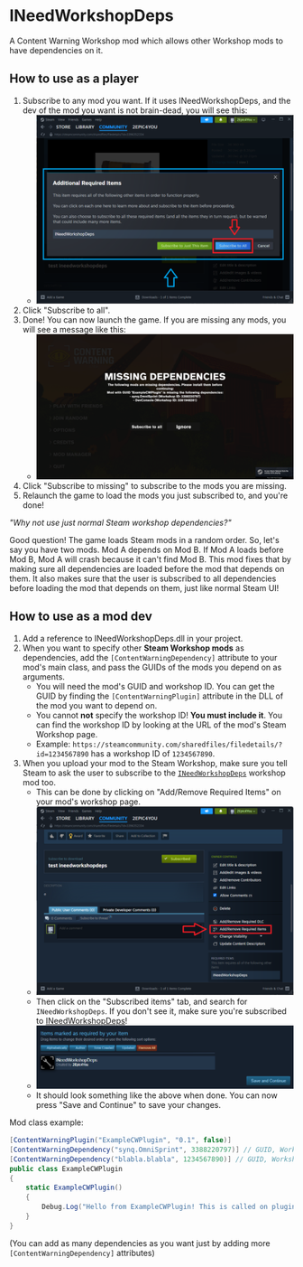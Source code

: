 # INeedWorkshopDeps

A Content Warning Workshop mod which allows other Workshop mods to have dependencies on it.

## How to use as a player

1. Subscribe to any mod you want. If it uses INeedWorkshopDeps, and the dev of the mod you want is not brain-dead, you
   will see this:
    - ![asaplayer.png](READMEImgs/asaplayer.png)
2. Click "Subscribe to all".
3. Done! You can now launch the game. If you are missing any mods, you will see a message like this:
    - ![missing.png](READMEImgs/missing.png)
4. Click "Subscribe to missing" to subscribe to the mods you are missing.
5. Relaunch the game to load the mods you just subscribed to, and you're done!

*"Why not use just normal Steam workshop dependencies?"*

Good question! The game loads Steam mods in a random order. So, let's say you have two mods. Mod A depends on Mod B.
If Mod A loads before Mod B, Mod A will crash because it can't find Mod B.
This mod fixes that by making sure all dependencies are loaded before the mod that depends on them.
It also makes sure that the user is subscribed to all dependencies before loading the mod that depends on them, just
like normal Steam UI!

## How to use as a mod dev

1. Add a reference to INeedWorkshopDeps.dll in your project.
2. When you want to specify other **Steam Workshop mods** as dependencies, add the `[ContentWarningDependency]`
   attribute to your mod's main class, and pass the GUIDs of the mods you depend on as arguments.
    - You will need the mod's GUID and workshop ID. You can get the GUID by finding the `[ContentWarningPlugin]`
      attribute in the DLL of the mod you want to depend on.
    - You cannot **not** specify the workshop ID! **You must include it**. You can find the workshop ID by looking at
      the URL of the mod's Steam Workshop page.
    - Example: `https://steamcommunity.com/sharedfiles/filedetails/?id=1234567890` has a workshop ID of `1234567890`.
3. When you upload your mod to the Steam Workshop, make sure you tell Steam to ask the user to subscribe to the [
   `INeedWorkshopDeps`][inwd] workshop mod too.
    - This can be done by clicking on "Add/Remove Required Items" on your mod's workshop page.
    - ![addrequis.png](READMEImgs/addrequis.png)
    - Then click on the "Subscribed items" tab, and search for `INeedWorkshopDeps`. If you don't see it, make sure
      you're subscribed to [INeedWorkshopDeps][inwd]!
    - ![savecont.png](READMEImgs/savecont.png)
    - It should look something like the above when done. You can now press "Save and Continue" to save your changes.

Mod class example:

```cs
[ContentWarningPlugin("ExampleCWPlugin", "0.1", false)]
[ContentWarningDependency("synq.OmniSprint", 3388220797)] // GUID, Workshop ID
[ContentWarningDependency("blabla.blabla", 1234567890)] // GUID, Workshop ID
public class ExampleCWPlugin
{
    static ExampleCWPlugin()
    {
        Debug.Log("Hello from ExampleCWPlugin! This is called on plugin load");
    }
}
```

(You can add as many dependencies as you want just by adding more `[ContentWarningDependency]` attributes)

[inwd]: https://steamcommunity.com/sharedfiles/filedetails/?id=3396439930